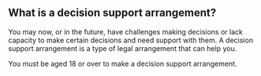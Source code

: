 ##  What is a decision support arrangement?

You may now, or in the future, have challenges making decisions or lack
capacity to make certain decisions and need support with them. A decision
support arrangement is a type of legal arrangement that can help you.

You must be aged 18 or over to make a decision support arrangement.
